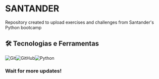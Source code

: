 # SANTANDER
Repository created to upload exercises and challenges from Santander's Python bootcamp

## 🛠️ Tecnologias e Ferramentas 
![Git](https://img.shields.io/badge/GIT-000000?style=for-the-badge&logo=git&logoColor=E44C30)![GitHub](https://img.shields.io/badge/GitHub-000000?style=for-the-badge&logo=github&logoColor=white)![Python](https://img.shields.io/badge/Python-000000?style=for-the-badge&logo=python&logoColor=3670A0)


### Wait for more updates!
